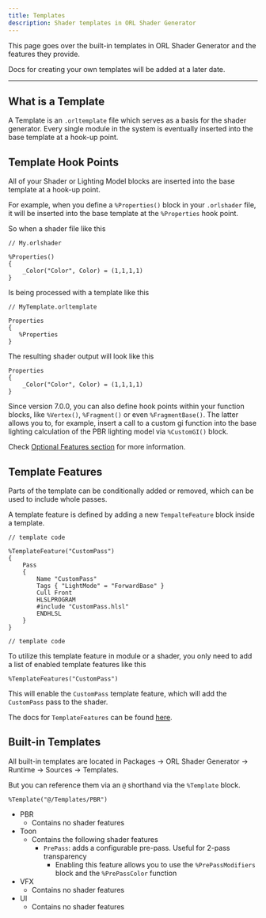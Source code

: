 ```yaml
---
title: Templates
description: Shader templates in ORL Shader Generator
---
```


This page goes over the built-in templates in ORL Shader Generator and the features they provide.

Docs for creating your own templates will be added at a later date.

---

## What is a Template

A Template is an `.orltemplate` file which serves as a basis for the shader generator. Every single module in the system is eventually inserted into the base template at a hook-up point.

## Template Hook Points

All of your Shader or Lighting Model blocks are inserted into the base template at a hook-up point.

For example, when you define a `%Properties()` block in your `.orlshader` file, it will be inserted into the base template at the `%Properties` hook point.

So when a shader file like this

```hlsl
// My.orlshader

%Properties()
{
    _Color("Color", Color) = (1,1,1,1)
}
```

Is being processed with a template like this

```hlsl
// MyTemplate.orltemplate

Properties
{
   %Properties
}
```

The resulting shader output will look like this

```hlsl
Properties
{
    _Color("Color", Color) = (1,1,1,1)
}
```

Since version 7.0.0, you can also define hook points within your function blocks, like `%Vertex()`, `%Fragment()` or even `%FragmentBase()`. The latter allows you to, for example, insert a call to a custom gi function into the base lighting calculation of the PBR lighting model via `%CustomGI()` block.

Check [Optional Features section](/docs/generator/orl-shader-definition#optional-features) for more information.

## Template Features

Parts of the template can be conditionally added or removed, which can be used to include whole passes.

A template feature is defined by adding a new `TempalteFeature` block inside a template.

```hlsl
// template code

%TemplateFeature("CustomPass")
{
    Pass
    {
        Name "CustomPass"
        Tags { "LightMode" = "ForwardBase" }
        Cull Front
        HLSLPROGRAM
        #include "CustomPass.hlsl"
        ENDHLSL
    }
}

// template code
```

To utilize this template feature in module or a shader, you only need to add a list of enabled template features like this

```hlsl
%TemplateFeatures("CustomPass")
```

This will enable the `CustomPass` template feature, which will add the `CustomPass` pass to the shader.

The docs for `TemplateFeatures` can be found [here](/docs/generator/orl-shader-definition#template-features-string-features).

## Built-in Templates

All built-in templates are located in Packages -> ORL Shader Generator -> Runtime -> Sources -> Templates.

But you can reference them via an `@` shorthand via the `%Template` block.

```hlsl
%Template("@/Templates/PBR")
```

- PBR
  - Contains no shader features
- Toon
  - Contains the following shader features
    - `PrePass`: adds a configurable pre-pass. Useful for 2-pass transparency
      - Enabling this feature allows you to use the `%PrePassModifiers` block and the `%PrePassColor` function
- VFX
  - Contains no shader features
- UI
  - Contains no shader features